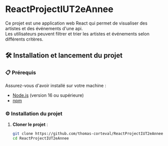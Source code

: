 # ReactProjectIUT2eAnnee

Ce projet est une application web React qui permet de visualiser des artistes et des événements d'une api.  
Les utilisateurs peuvent filtrer et trier les artistes et événements selon différents critères.

## 🛠️ Installation et lancement du projet

### 📋 Prérequis

Assurez-vous d'avoir installé sur votre machine :

- [Node.js](https://nodejs.org/) (version 16 ou supérieure)
- [npm](https://www.npmjs.com/) 

### ⚙️ Installation du projet

1. **Cloner le projet** :

   ```bash
   git clone https://github.com/thomas-corteval/ReactProjectIUT2eAnnee.git
   cd ReactProjectIUT2eAnnee
